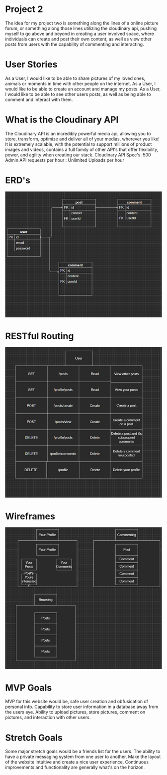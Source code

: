 # Project 2
The idea for my project two is something along the lines of a online picture forum, or something along those lines utilizing the cloudinary api, pushing myself to go above and beyond in creating a user involved space, where individuals can create and post their own content, as well as view other posts from users with the capability of commenting and interacting. 

# User Stories
As a User, I would like to be able to share pictures of my loved ones, animals or moments in time with other people on the internet.
As a User, I would like to be able to create an account and manage my posts.
As a User, I would like to be able to see other users posts, as well as being able to comment and interact with them.

# What is the Cloudinary API
The Cloudinary API is an incredibly powerful media api, allowing you to store, transform, optimize and deliver all of your medias, wherever you like! It is extremely scalable, with the potential to support millions of product images and videos, contains a full family of other API's that offer flexibility, power, and agility when creating our stack.
Cloudinary API Spec's: 500 Admin API requests per hour
                     : Unlimited Uploads per hour

# ERD's
![Pitch ERD](/ERD.png)

# RESTful Routing
![RESTful Routing](/RESTful.png)

# Wireframes
![Pitch Wireframe](/Wireframe.png)


# MVP Goals
MVP for this website would be, safe user creation and obfusication of personal info. Capability to store user information in a database away from the users eye. Ability to upload pictures, store pictures, comment on pictures, and interaction with other users.

# Stretch Goals
Some major stretch goals would be a friends list for the users. The ability to have a private messaging system from one user to another. Make the layout of the website intuitive and create a nice user experience. Continuous improvements and functionality are generally what's on the horizon.